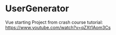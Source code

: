 # UserGenerator
Vue starting Project from crash course tutorial: https://www.youtube.com/watch?v=qZXt1Aom3Cs
